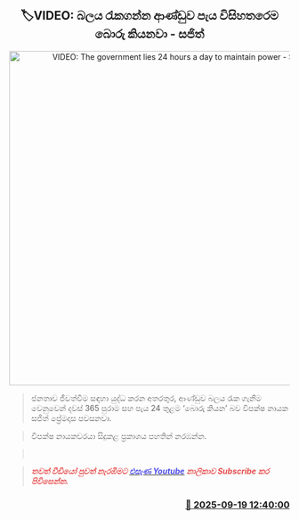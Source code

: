 <p align='center'><b><h2 align='center' title='VIDEO: The government lies 24 hours a day to maintain power - Sajith'>🏷VIDEO: බලය රැකගන්න ආණ්ඩුව පැය විසිහතරෙම බොරු කියනවා - සජිත්</h2></b></p>
<p align='center'><img src='https://helakuru.sgp1.cdn.digitaloceanspaces.com/esana/images/lib/sajith-video.jpg' width='600' alt='VIDEO: The government lies 24 hours a day to maintain power - Sajith'></p>

> ජනතාව ජීවත්වීම සඳහා යුද්ධ කරන අතරතුර, ආණ්ඩුව බලය රැක ගැනීම වෙනුවෙන් දවස් 365 පුරාම සහ පැය 24 තුළම ‘බොරු කියන’ බව විපක්ෂ නායක සජිත් ප්‍රේමදාස පවසනවා.

> විපක්ෂ නායකවරයා සිදුකළ ප්‍රකාශය පහතින් නරඹන්න.

>  

> <span style='color:#e64d4d'><em><strong>තවත් වීඩියෝ පුවත් නැරඹීමට </strong></em></span><a href='https://youtube.com/@esanamedia?si=UZCWEZmqFcpzlvdV'><span style='color:#4d4de6'><em><strong>එසැණ Youtube</strong></em></span></a><span style='color:#e64d4d'><em><strong> නාලිකාව Subscribe කර පිවිසෙන්න.</strong></em></span>



<h3 align='right'><a href='https://www.helakuru.lk/esana/p/113786/'>📅 2025-09-19 12:40:00</a></h3>
